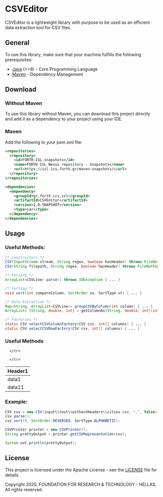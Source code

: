 # CSVEditor

CSVEditor is a lightweight library with purpose to be used as an efficient data extraction tool for CSV files.

## General
To use this library, make sure that your machine fulfills the following prerequisites:
* [Java](https://www.java.com/en/) (>=8) - Core Programming Language
* [Maven](https://maven.apache.org/) - Dependency Management 

## Download
### Without Maven
To use this library without Maven, you can download this project directly and add it as a dependency to your project using your IDE.
### Maven
Add the following to your pom.xml file:
``` xml
<repositories>
  <repository>
    <id>FORTH-ISL-snapshots</id>
    <name>FORTH ISL Nexus repository - Snapshots</name>
    <url>https://isl.ics.forth.gr/maven-snapshots/</url>
  </repository>
</repositories>

<dependencies>
  <dependency>
    <groupId>gr.forth.ics.isl</groupId>
    <artifactId>CSVEditor</artifactId>
    <version>1.0-SNAPSHOT</version>
    <type>jar</type>
  </dependency>
</dependencies>
```

## Usage

### Useful Methods:
``` java
/* Constructors */
CSV(InputStream stream, String regex, boolean hasHeader) throws FileNotFoundException { ... }
CSV(String filepath, String regex, boolean hasHeader) throws FileNotFoundException { ... }

/* Parsing */
ArrayList<CSVLine> parse() throws IOException { ... }

/* Sorting */
void sort(int compareColumn, SortOrder so, SortType st) { ... }

/* Data Extraction */
Map<String, ArrayList<CSVLine>> groupCSVByColumn(int column) { ... }
ArrayList< {String, double, int} > getColumnAs{String, double, int}(int column) { ... }

/* Factories */
static CSV selectCSVColumnFactory(CSV csv, int[] columns) { ... }
static CSV selectCSVRowFactory(CSV csv, int[] columns) { ... }
```

### Useful Methods
<table>
   <thead>
      <tr>
         <th>Header1</th>
         
      </tr>
   </thead>
   <tbody>
      <tr>
         <td>data1</td>  
      </tr>
      <tr>
         <td>data11</td>

      </tr>
   </tbody>
</table>


### Example:
``` java
CSV csv = new CSV(input\\test\\withoutHeaders\\cities.csv, ",", false);
csv.parse();
csv.sort(0, SortOrder.REVERSED, SortType.ALPHABETIC);

CSVPrinter printer = new CSVPrinter();
String prettyOutput = printer.getCSVRepresentation(csv);

System.out.println(prettyOutput);
```


## License

This project is licensed under the Apache License - see the [LICENSE](LICENSE) file for details.


Copyright 2020, FOUNDATION FOR RESEARCH & TECHNOLOGY - HELLAS, All rights reserved. 
